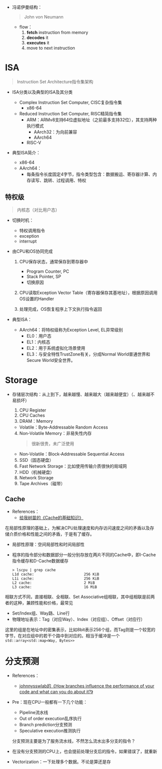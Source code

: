+ 冯诺伊曼结构：
	>John von Neumann

	+ flow：
		1. **fetch** instruction from memory
		2. **decodes** it
		3. **executes** it
		4. move to next instruction

# ISA
>Instruction Set Architecture指令集架构

+ ISA分类以及典型的ISA及其分类
	+ Complex Instruction Set Computer, CISC复杂指令集
		+ x86-64
	+ Reduced Instruction Set Computer, RISC精简指令集
		+ ARM：ARMv8支持64位虚拟地址（之前最多支持32位），其支持两种执行模式
			+ AArch32：为向前兼容
			+ AArch64
		+ RISC-V

+ 典型ISA简介：
	+ x86-64
	+ AArch64：
		+ 每条指令长度固定4字节，指令类型包含：数据搬运、寄存器计算、内存读写、跳转、过程调用、特权

## 特权级
>内核态（对比用户态）

+ 切换时机：
	+ 特权调用指令
	+ exception
	+ interrupt

+ 由CPU和OS协同完成
	1. CPU保存状态，通常保存到寄存器中
		+ Program Counter, PC
		+ Stack Pointer, SP
		+ 切换原因

	2. CPU读取Exception Vector Table（寄存器保存其基地址），根据原因调用OS设置的Handler
	3. 处理完成，OS恢复程序上下文执行指令返回

+ 典型ISA：
	+ AArch64：将特权级称为Exception Level, EL异常级别
		+ EL0：用户态
		+ EL1：内核态
		+ EL2：用于系统虚拟化场景使用
		+ EL3：与安全特性TrustZone有关，分成Normal World普通世界和Secure World安全世界。

# Storage

+ 存储层次结构：从上到下，越来越慢、越来越大（越来越便宜）（、越来越不易损坏）
	1. CPU Register
	2. CPU Caches
	3. DRAM：Memory

	+ Volatile：Byte-Addressable Random Access

	4. Non-Volatile Memory：非易失性内存
		>很新很贵，未广泛使用

	+ Non-Volatile：Block-Addressable Sequential Access

	5. SSD（固态硬盘）
	6. Fast Network Storage：比如使用传输介质很快的局域网
	7. HDD（机械硬盘）
	8. Network Storage
	9. Tape Archives（磁带）

## Cache

+ References：
	+ [给我树苗的《Cache的基础知识》](https://zhuanlan.zhihu.com/p/632189718)

在局部性原理的基础上，为解决CPU处理速度和内存访问速度之间的矛盾以及存储介质价格和性能之间的矛盾，于是有了缓存。



+ 局部性原理：空间局部性和时间局部性

+ 程序的指令部分和数据部分一般分别存放在两片不同的Cache中，即I-Cache指令缓存和D-Cache数据缓存
	```
	> lscpu | grep cache 
	L1d cache:                       256 KiB
	L1i cache:                       256 KiB
	L2 cache:                        2 MiB
	L3 cache:                        16 MiB
	```

相联方式不同，直接相联、全相联、Set Associative组相联，其中组相联是前两者的这种，兼顾性能和价格，最常见

+ Set/Index组、Way路、Line行
+ 物理地址表示：Tag（对应Way）、Index（对应组）、Offset（对应行）

这里的组是在地址中的密集表示，比如8bit表示256个组，而Tag则是一个较宽的字节，在对应组中的若干个路中到对应的。相当于缓冲是一个`std::array<std::map<Way, Bytes>>`


# 分支预测

+ References：
	+ [johnnysswlab的《How branches influence the performance of your code and what can you do about it?》](https://johnnysswlab.com/how-branches-influence-the-performance-of-your-code-and-what-can-you-do-about-it/)

+ Pre：现在CPU一般都有一下几个功能：
	+ Pipeline流水线
	+ Out of order execution乱序执行
	+ Branch prediction分支预测
	+ Speculative execution推测执行

	分支预测主要是为了服务流水线，不然怎么流水出多分支的指令？

+ 在没有分支预测的CPU上，也会提前处理分支后的指令，如果错误了，就重新

+ Vectorization：一下处理多个数据。不论是算还是存
